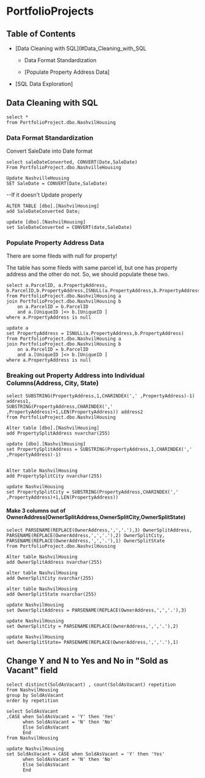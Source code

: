 # PortfolioProjects
## Table of Contents

- [Data Cleaning with SQL](#Data_Cleaning_with_SQL
  
  - Data Format Standardization
  
  - [Populate Property Address Data]      
  
- [SQL Data Exploration]


## Data Cleaning with SQL

```
select *
from PortfolioProject.dbo.NashvilHousing
```


### Data Format Standardization
Convert SaleDate into Date format

```
select saleDateConverted, CONVERT(Date,SaleDate)
From PortfolioProject.dbo.NashvilleHousing

Update NashvilleHousing
SET SaleDate = CONVERT(Date,SaleDate)
```

--If it doesn't Update properly

```
ALTER TABLE [dbo].[NashvilHousing]
add SaleDateConverted Date;

update [dbo].[NashvilHousing]
set SaleDateConverted = CONVERT(date,SaleDate)
```

### Populate Property Address Data
There are some fileds with null for property!

The table has some fileds with same parcel id, but one has property address and the other do not. So, we should populate these two.

```
select a.ParcelID, a.PropertyAddress, b.ParcelID,b.PropertyAddress,ISNULL(a.PropertyAddress,b.PropertyAddress)
from PortfolioProject.dbo.NashvilHousing a
join PortfolioProject.dbo.NashvilHousing b
	on a.ParcelID = b.ParcelID
	and a.[UniqueID ]<> b.[UniqueID ]
where a.PropertyAddress is null
```
```
update a
set PropertyAddress = ISNULL(a.PropertyAddress,b.PropertyAddress)
from PortfolioProject.dbo.NashvilHousing a
join PortfolioProject.dbo.NashvilHousing b
	on a.ParcelID = b.ParcelID
	and a.[UniqueID ]<> b.[UniqueID ]
where a.PropertyAddress is null
```

### Breaking out Property Address into Individual Columns(Address, City, State)

```
select SUBSTRING(PropertyAddress,1,CHARINDEX(',' ,PropertyAddress)-1) address1,
SUBSTRING(PropertyAddress,CHARINDEX(',' ,PropertyAddress)+1,LEN(PropertyAddress)) address2
from PortfolioProject.dbo.NashvilHousing
```
```
Alter table [dbo].[NashvilHousing]
add PropertySplitAddress nvarchar(255)

update [dbo].[NashvilHousing]
set PropertySplitAddress = SUBSTRING(PropertyAddress,1,CHARINDEX(',' ,PropertyAddress)-1)


Alter table NashvilHousing
add PropertySplitCity nvarchar(255)

update NashvilHousing
set PropertySplitCity = SUBSTRING(PropertyAddress,CHARINDEX(',' ,PropertyAddress)+1,LEN(PropertyAddress))
```

#### Make 3 columns out of OwnerAddress(OwnerSplitAddress,OwnerSplitCity,OwnerSplitState)
```
select PARSENAME(REPLACE(OwnerAddress,',','.'),3) OwnerSplitAddress,
PARSENAME(REPLACE(OwnerAddress,',','.'),2) OwnerSplitCity,
PARSENAME(REPLACE(OwnerAddress,',','.'),1) OwnerSplitState
from PortfolioProject.dbo.NashvilHousing
```
```
Alter table NashvilHousing
add OwnerSplitAddress nvarchar(255)

alter table NashvilHousing
add OwnerSplitCity nvarchar(255)

alter table NashvilHousing
add OwnerSplitState nvarchar(255)

update NashvilHousing
set OwnerSplitAddress = PARSENAME(REPLACE(OwnerAddress,',','.'),3)

update NashvilHousing
set OwnerSplitCity = PARSENAME(REPLACE(OwnerAddress,',','.'),2)

update NashvilHousing
set OwnerSplitState= PARSENAME(REPLACE(OwnerAddress,',','.'),1)
```

## Change Y and N to Yes and No in "Sold as Vacant" field
```
select distinct(SoldAsVacant) , count(SoldAsVacant) repetition
from NashvilHousing
group by SoldAsVacant
order by repetition
```
```
select SoldAsVacant
,CASE when SoldAsVacant = 'Y' then 'Yes'
	  when SoldAsVacant = 'N' then 'No'
	  Else SoldAsVacant
	  End
from NashvilHousing
```

```
update NashvilHousing
set SoldAsVacant = CASE when SoldAsVacant = 'Y' then 'Yes'
	  when SoldAsVacant = 'N' then 'No'
	  Else SoldAsVacant
	  End
```
